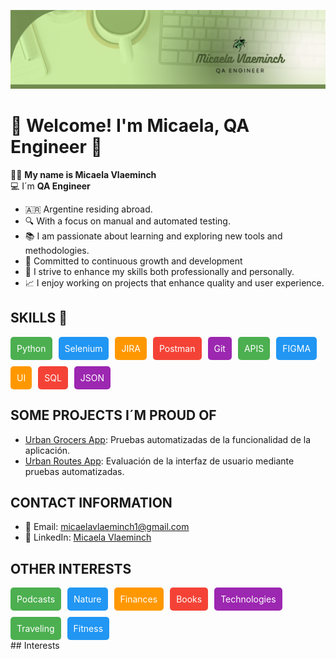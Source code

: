 ![banner.png](banner.png)
# 🌟 Welcome! I'm Micaela, QA Engineer 🌟


👩‍💻 **My name is Micaela Vlaeminch**  
💻 I´m **QA Engineer**  
- 🇦🇷 Argentine residing abroad. 
- 🔍 With a focus on manual and automated testing. 
- 📚 I am passionate about learning and exploring new tools and methodologies. 
- 🚀 Committed to continuous growth and development 
- 🌱 I strive to enhance my skills both professionally and personally. 
- 📈 I enjoy working on projects that enhance quality and user experience.

## SKILLS 🔧

<div style="display: flex; flex-wrap: wrap; gap: 10px;">
  <div style="background-color: #4CAF50; color: white; padding: 10px; border-radius: 5px;">Python</div>
  <div style="background-color: #2196F3; color: white; padding: 10px; border-radius: 5px;">Selenium</div>
  <div style="background-color: #FF9800; color: white; padding: 10px; border-radius: 5px;">JIRA</div>
  <div style="background-color: #F44336; color: white; padding: 10px; border-radius: 5px;">Postman</div>
  <div style="background-color: #9C27B0; color: white; padding: 10px; border-radius: 5px;">Git</div>
  <div style="background-color: #4CAF50; color: white; padding: 10px; border-radius: 5px;">APIS</div>
  <div style="background-color: #2196F3; color: white; padding: 10px; border-radius: 5px;">FIGMA</div>
  <div style="background-color: #FF9800; color: white; padding: 10px; border-radius: 5px;">UI</div>
  <div style="background-color: #F44336; color: white; padding: 10px; border-radius: 5px;">SQL</div>
  <div style="background-color: #9C27B0; color: white; padding: 10px; border-radius: 5px;">JSON</div>
</div>


## SOME PROJECTS I´M PROUD OF
- [Urban Grocers App](link-al-proyecto): Pruebas automatizadas de la funcionalidad de la aplicación.
- [Urban Routes App](link-al-proyecto): Evaluación de la interfaz de usuario mediante pruebas automatizadas.

## CONTACT INFORMATION
- 📧 Email: micaelavlaeminch1@gmail.com
- 💼 LinkedIn: [Micaela Vlaeminch](https://www.linkedin.com/in/micaelavlaeminch/)

## OTHER INTERESTS
 <div style="display: flex; flex-wrap: wrap; gap: 10px;">
  <div style="background-color: #4CAF50; color: white; padding: 10px; border-radius: 5px;">Podcasts</div>
  <div style="background-color: #2196F3; color: white; padding: 10px; border-radius: 5px;">Nature</div>
  <div style="background-color: #FF9800; color: white; padding: 10px; border-radius: 5px;">Finances</div>
  <div style="background-color: #F44336; color: white; padding: 10px; border-radius: 5px;">Books</div>
  <div style="background-color: #9C27B0; color: white; padding: 10px; border-radius: 5px;">Technologies</div>
  <div style="background-color: #4CAF50; color: white; padding: 10px; border-radius: 5px;">Traveling</div>
  <div style="background-color: #2196F3; color: white; padding: 10px; border-radius: 5px;">Fitness</div>
</div>
## Interests


